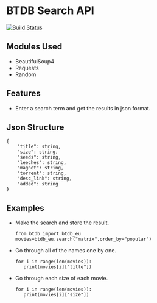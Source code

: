 # BTDB Search API
[![Build Status](https://travis-ci.org/joemccann/dillinger.svg?branch=master)](https://travis-ci.org/joemccann/dillinger)

## Modules Used
  - BeautifulSoup4
  - Requests
  - Random

## Features
- Enter a search term and get the results in json format.
## Json Structure
   ```python:
{
       "title": string,
       "size": string,
       "seeds": string,
       "leeches": string,
       "magnet": string,
       "torrent": string,
       "desc_link": string,
       "added": string
}
   ```
## Examples
- Make the search and store the result.
   ```python:
   from btdb import btdb_eu
   movies=btdb_eu.search("matrix",order_by="popular")
   ```
- Go through all of the names one by one.
   ```python:
   for i in range(len(movies)):
      print(movies[i]["title"])
   ```
- Go through each size of each movie.
   ```python:
   for i in range(len(movies)):
      print(movies[i]["size"])
   ```
